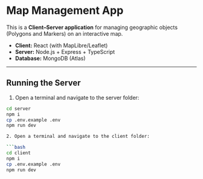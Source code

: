 # Map Management App

This is a **Client–Server application** for managing geographic objects (Polygons and Markers) on an interactive map.

- **Client:** React (with MapLibre/Leaflet)
- **Server:** Node.js + Express + TypeScript
- **Database:** MongoDB (Atlas)

---

## Running the Server

1. Open a terminal and navigate to the server folder:

```bash
cd server
npm i
cp .env.example .env
npm run dev

2. Open a terminal and navigate to the client folder:

```bash
cd client
npm i
cp .env.example .env
npm run dev
